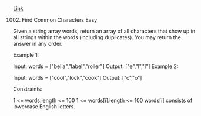 [Link](https://leetcode.com/problems/find-common-characters)

1002. Find Common Characters 
Easy

Given a string array words, return an array of all characters that show up in all strings within the words (including duplicates). You may return the answer in any order.

Example 1:

Input: words = ["bella","label","roller"]
Output: ["e","l","l"]
Example 2:

Input: words = ["cool","lock","cook"]
Output: ["c","o"]


Constraints:

1 <= words.length <= 100
1 <= words[i].length <= 100
words[i] consists of lowercase English letters.

